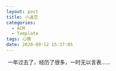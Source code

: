 ```yaml
---
layout: post
title: 小迷茫
categories:
  - ACM
  - Template
tags: 心情
date: 2020-09-12 15:37:05
---
```


​	 一年过去了，经历了很多，一时无以言表......
